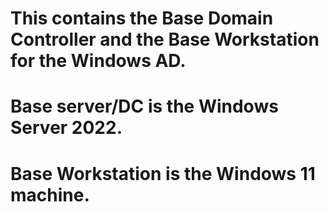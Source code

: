 # This contains the Base Domain Controller and the Base Workstation for the Windows AD.
# Base server/DC is the Windows Server 2022.
# Base Workstation is the Windows 11 machine.